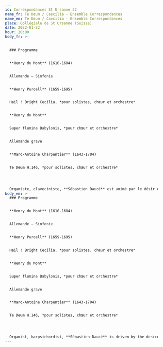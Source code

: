 ```yaml
---
id: Correspondances St Ursanne 22
name_fr: Te Deum / Caecilia - Ensemble Correspondances
name_en: Te Deum / Caecilia - Ensemble Correspondances
place: Collégiale de St Ursanne (Suisse)
date: 2022-01-22
hour: 20:00
body_fr: >-
  

  ### Programme


  **Henry du Mont** (1610-1684)


  Allemande – Sinfonie


  **Henry Purcell** (1659-1695)


  Hail ! Bright Cecilia, *pour solistes, chœur et orchestre*


  **Henry du Mont**


  Super flumina Babylonis, *pour chœur et orchestre*


  Allemande grave


  **Marc-Antoine Charpentier** (1643-1704)


  Te Deum H.146, *pour solistes, chœur et orchestre*




  Organiste, claveciniste, **Sébastien Daucé** est animé par le désir de faire vivre un répertoire foisonnant et encore peu connu : celui de la musique française du XVIIe siècle. Il fonde alors dès 2009 l’ensemble Correspondances, qu’il dirige depuis le clavecin ou l’orgue, et avec lequel il parcourt la France et le monde et enregistre fréquemment pour la radio. Son exploration d’un répertoire peu joué, souvent inédit, aboutit avec le soutien du label harmonia mundi, pionnier à bien des égards dans le répertoire baroque, à une discographie de seize enregistrements remarqués par la critique. Parallèlement à ses activités de musicien, Sébastien Daucé collabore avec les meilleurs spécialistes du XVIIe siècle, publiant régulièrement des articles et participant à d’importants projets de *performance-practice*. Passionné par la question du style musical, il édite la musique qui constitue le répertoire de l’ensemble, allant jusqu’à en proposer quand cela s’impose, des recompositions complètes (*Le Ballet Royal de la Nuit*).
body_en: >-
  ### Programme


  **Henry du Mont** (1610-1684)


  Allemande – Sinfonie


  **Henry Purcell** (1659-1695)


  Hail ! Bright Cecilia, *pour solistes, chœur et orchestre*


  **Henry du Mont**


  Super flumina Babylonis, *pour chœur et orchestre*


  Allemande grave


  **Marc-Antoine Charpentier** (1643-1704)


  Te Deum H.146, *pour solistes, chœur et orchestre*




  Organist, harpsichordist, **Sébastien Daucé** is driven by the desire to bring to life an abundant and still little-known repertoire: that of 17th-century French music. In 2009 he founded the ensemble Correspondances, which he conducts from the harpsichord or the organ, and with which he travels throughout France and the world, frequently recording for radio. His exploration of a little-played, often unpublished repertoire has led, with the support of the harmonia mundi label, a pioneer in many respects in the baroque repertoire, to a discography of sixteen critically acclaimed recordings. In parallel to his activities as a musician, Sébastien Daucé collaborates with the best specialists of the 17th century, regularly publishing articles and participating in important "performance-practice" projects. Passionate about the question of musical style, he edits the music that makes up the ensemble's repertoire, going so far as to propose complete recompositions when necessary (*Le Ballet Royal de la Nuit*).
---
```

